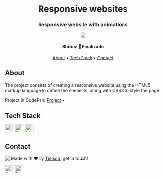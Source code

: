 <h1 align="center">
	Responsive websites
</h1>

<h3 align="center">
	Responsive website with animations
</h3>


<p align="center">
	<img src="https://img.shields.io/badge/PRs-welcome-brightgreen.svg?style=flat-square"/>
</p>


<h4 align="center">
	Status: 🚀 Finalizado
</h4>


<p align="center">
	<a href="#about">About</a> •
	<a href="#tech-stack">Tech Stack</a> •
	<a href="#contact">Contact</a> 
</p>


## About

The project consists of creating a responsive website using the HTML5 markup language to define the elements, along with CSS3 to style the page.

Project in CodePen: <a href="https://codepen.io/tielson/full/NWyXmrv" target="_blank">Project</a> •

## Tech Stack

<img src="https://img.shields.io/badge/Css3-05122A?style=flat&logo=css3" alt="css3 Badge" height="25">&nbsp;
<img src="https://img.shields.io/badge/Figma-05122A?style=flat&logo=figma" alt="figma Badge" height="25">&nbsp;
<img src="https://img.shields.io/badge/Html5-05122A?style=flat&logo=html5" alt="html5 Badge" height="25">&nbsp;

## Contact

<img align="left" src="https://avatars.githubusercontent.com/Tielson?size=100">

Made with ❤️ by [Tielson](https://github.com/Tielson), get in touch!

<a href="mailto:filipe_thielsom@hotmail.com" target="_blank"><img src="https://img.shields.io/badge/Email-D14836?style=flat&logo=gmail&logoColor=white" alt="Email Badge" height="25"></a>&nbsp;
<a href="https://www.linkedin.com/in/https://www.linkedin.com/in/filipe-tielson-developer/" target="_blank"><img src="https://img.shields.io/badge/Linkedin-0077B5?style=flat&logo=linkedin&logoColor=white" alt="LinkedIn Badge" height="25"></a>&nbsp;

<br clear="left"/>
